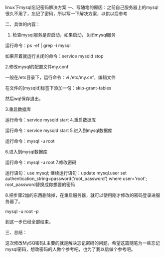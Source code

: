 linux下mysql忘记密码解决方案
一、写随笔的原因：之前自己服务器上的mysql很久不用了，忘记了密码，所以写一下解决方案，以供以后参考

 

二、具体的内容：

1. 检查mysql服务是否启动，如果启动，关闭mysql服务

运行命令：ps -ef | grep -i mysql



 

 如果开着就运行关闭的命令：service mysqld stop



 

 2.修改mysql的配置文件my.conf

一般在/etc目录下，运行命令：vi /etc/my.cnf，编辑文件



 

 在文件的[mysqld]标签下添加一句：skip-grant-tables



 

然后wq!保存退出。

 3.重启数据库

 运行命令：service mysqld start
 4.重启数据库

 运行命令：service mysqld start
 5.进入到mysql数据库

 运行命令：mysql -u root 


 

 

 6.进入到mysql数据库

 运行命令：mysql -u root 
 7.修改密码

运行语句：use mysql;
继续运行语句：update mysql.user set authentication_string=password('root_password') where user='root';    
root_password替换成你想要的密码
 
 

  8.把步骤2加的东西删除掉，在重启服务器，就可以使用刚才修改的密码登录进服务器了。

 mysql -u root -p

到这一步已经全部结束。

三、总结：

这次修改MySQ密码L主要的就是解决忘记密码的问题。希望这篇随笔为一些忘记mysql密码，想改密码的人做个参考吧，也为了我以后做个参考吧。